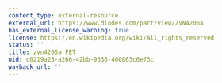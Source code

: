 ```yaml
---
content_type: external-resource
external_url: https://www.diodes.com/part/view/ZVN4206A
has_external_license_warning: true
license: https://en.wikipedia.org/wiki/All_rights_reserved
status: ''
title: zvn4206a FET
uid: c0219a23-a266-42bb-9636-400863c6e73c
wayback_url: ''
---
```


